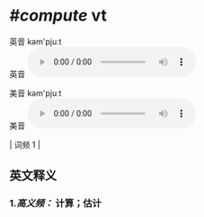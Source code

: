 # ***\#compute*** vt
英音 kəm'pjuːt  
英音
<audio src="./media/compute-B.aac" controls="controls"></audio>

美音 kəm'pjuːt  
美音
<audio src="./media/compute.aac" controls="controls"></audio>



| 词频 1 |  

英文释义
---
### 1.*高义频：* **计算；估计**  


